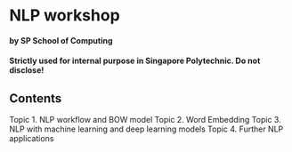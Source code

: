 # NLP workshop
#### by SP School of Computing
#### Strictly used for internal purpose in Singapore Polytechnic. Do not disclose!

## Contents
Topic 1. NLP workflow and BOW model
Topic 2. Word Embedding
Topic 3. NLP with machine learning and deep learning models
Topic 4. Further NLP applications

